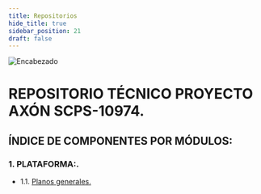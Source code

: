 ```yaml
---
title: Repositorios
hide_title: true
sidebar_position: 21
draft: false
---
```



![Encabezado](https://firebasestorage.googleapis.com/v0/b/modulo-b3e1a.appspot.com/o/General%2Fimagenes%2Flogo%20sena%202.png?alt=media&token=f8400ade-f50e-4175-8ff1-d69a8bc9a180&_gl=1*16uk2ow*_ga*MTE3MTQwMjUxOS4xNjk2MjYzMDI3*_ga_CW55HF8NVT*MTY5ODk3NTI5MS41LjEuMTY5ODk3NTgyNy42MC4wLjA.)

# **REPOSITORIO TÉCNICO PROYECTO AXÓN SCPS-10974.**
## ÍNDICE DE COMPONENTES POR MÓDULOS:

### 1. PLATAFORMA:.
- 1.1. [Planos generales.](docs\modules\Repositorios\Planos.md)
<!-- - 1.2. [Beelink SER5 Pro.](\Repositorios\Micro_PC)
- 1.3. [Monitor.](\Repositorios\Monitor)
- 1.4. [Teclado y Mouse.](\Repositorios\Teclado_Mouse)
- 1.5. [Osciloscopio 3 en 1.](\Repositorios\Osciloscopio)
- 1.6. [Fuente suicheada cuadruple.](\Repositorios\Fuente)
- 1.7. [Analizador Lógico](\Repositorios\Analizador)
- 1.8. [Componentes comunes, de interconexión y ensamblaje.](\Repositorios\comunes)

### 2. ARDUINO:.
- 2.1. [Arduino™ MKR WiFi 1010.](\Repositorios\MKR_WIFI_1010)
- 2.2. [Mega 2560 versión PRO Mini.](\Repositorios\Mega_2560)

### 3. ESP-32.
- 3.1. [ESP32-C6-DevKitM-1.](\Repositorios\C6-DevKitM-1)
- 3.2. [ESP32-C6-DevKitC-1.](\Repositorios\C6-DevKitC-1)
- 3.3. [ESP32-C6.](\Repositorios\C6)
- 3.4. [ESP32-H2-DevKitM-1.](\Repositorios\H2-DevKitM-1)

### 4. STM-32.
- 4.1. [STM32 Nucleo-F411RE.](\Repositorios\Nucleo-F411RE) 
- 4.2. [STM32H750VBT6.](\Repositorios\STM32H750VBT6)
- 4.3. [STM8STM32 STLINK.](\Repositorios\STM8STM32)

### 5. RASPBERRY PI.A
- 5.1. [Pico W.](\Repositorios\Pico) 
- 5.2. [Orange Pi 5 8GB RAM.](\Repositorios\Orange)
- 5.3. [Unidad de estado sólido SSD.](\Repositorios\SSD)

### 6. MICROCHIP.
- 6.1. [SAM D21.](\Repositorios\SAM_D21)
- 6.2. [EV10N93A - PIC32CM MC00.](\Repositorios\EV10N93A) 

### 7. MICROCHIP.
- 7.1. [Tang Nano-Placa de desarrollo 9K FPGA.](\Repositorios\Tang)

### 8. PROTOCOLOS IoT:.
- 8.1. [Antena LORA.](\Repositorios\Antena)
- 8.2. [Módulo inalámbrico LoRa LLCC68.](\Repositorios\LLCC68)
- 8.3. [Seeed Studio XIAO ESP32C3.](\Repositorios\ESP32C3)
- 8.4. [Seeed Studio XIAO nRF52840.](\Repositorios\nRF52840)
- 8.5. [Seeed Studio XIAO nRF52840 Sense.](\Repositorios\Sense)
- 8.6. [Seeeduino-microcontrolador tipo C XIAO. Tipo 1.](\Repositorios\C_XIAO)
- 8.7. [XIAO Expansion Board.](\Repositorios\IAO_expansion_Board)
- 8.8. [XIAO Grove Shield.](\Repositorios\XIAO_Grove_Shield)

### 9. ENTRADAS DIGITALES.
- 9.1. [Teclado matricial.](\Repositorios\Teclado_Matricial)
- 9.2. [Pulsador.](\Repositorios\Pulsador)
- 9.3. [Suiche 4 posiciones.](\Repositorios\Suiche_4_Pos)

### 10. SALIDAS DIGITALES:.
- 10.1. [LED RGB 5mm Cátodo común.](https://firebasestorage.googleapis.com/v0/b/modulo-b3e1a.appspot.com/o/General%2Fimagenes%2Fled%20rgb%20catodo%20comun.png?alt=media&token=a6bcc586-986b-414d-86bf-4ad2dab2bf6d&_gl=1*eht9o9*_ga*MTE3MTQwMjUxOS4xNjk2MjYzMDI3*_ga_CW55HF8NVT*MTY5ODk1OTI0NC40LjEuMTY5ODk1OTM3NC41MS4wLjA.)
- 10.2. [Módulo LED WS2812 5050 RGB.](\Repositorios\WS2812)
- 10.3. [Display 7 seg. x 4 A.C. rojO.](\Repositorios\Display7-4AC)
- 10.4. [Display 7 segmentos ánodo común verde.](\Repositorios\DisplayAC)
- 10.5. [Display 7 seg. cátodo común verde.](\Repositorios\DisplayCC)
- 10.6. [Transistor 2N2222.](\Repositorios\2N2222)
- 10.7. [LED 5mm Alta Intensidad Verde.](https://firebasestorage.googleapis.com/v0/b/modulo-b3e1a.appspot.com/o/General%2Fimagenes%2Fled%205%20mm%20alta%20intensidad%20verde.png?alt=media&token=d1607456-2a87-4fce-9e6e-5d00fd3dc848&_gl=1*vcwnlq*_ga*MTE3MTQwMjUxOS4xNjk2MjYzMDI3*_ga_CW55HF8NVT*MTY5ODk1OTI0NC40LjEuMTY5ODk1OTY2OS41Mi4wLjA.)

### 11. LCD:.
- 11.1. [Display LCD caracteres 4x20 Azul.](\Repositorios\LCD4x20AzUL)
- 11.2. [Conversor I2C para LCDs 16x2-20x4.](\Repositorios\I2C-LCD)
- 11.3. [Módulo Display OLED 1.3 pulgadas.](\Repositorios\OLED1.3In)
- 11.4. [Módulo OLED de 0,91.](\Repositorios\OLED0.91In)
- 11.5. [WS2812 LED 5050 RGB 8x8 64 LED.](\Repositorios\WS2812)

### 12. RELÉ:.
- 12.1. [Tarjeta con 4 relevos optocoplada 5V.](\Repositorios\4RELOPT)
- 12.2. [Driver Dual Motor DC TB6612FNG.](\Repositorios\TB6612FNG)
- 12.3. [Driver Darlington de corriente de 8 canales.](\Repositorios\DriverDRL8Canales)
- 12.4. [Módulo de relé para Arduino.](\Repositorios\REL_Arduino)

### 13. RFID:.
- 13.1. [Kit Lector/Escritor RFID MFRC522.](\Repositorios\MFRC522)
- 13.2. [Llavero RFiD 13.56MHz.](\Repositorios\RFiD)

### 14. MOTOR PAP:.
- 14.1. [Motor paso a paso NEMA 17 4.8V, 1.5A.](\Repositorios\Nema)
- 14.2. [Controlador motor paso a paso A4988.](\Repositorios\A4988)
- 14.3. [Acople metálico para motor con brida M-5X22.](https://firebasestorage.googleapis.com/v0/b/modulo-b3e1a.appspot.com/o/General%2Fimagenes%2Facople%20metalico%20para%20motor%20con%20brida.png?alt=media&token=b582ac25-0bb7-48d0-87e4-ae551bd36b68&_gl=1*gif03p*_ga*MTE3MTQwMjUxOS4xNjk2MjYzMDI3*_ga_CW55HF8NVT*MTY5ODk1OTI0NC40LjEuMTY5ODk2MDc4MS41NS4wLjA.)
- 14.4. [Soporte plástico para motor Paso a Paso NEMA 17.](https://firebasestorage.googleapis.com/v0/b/modulo-b3e1a.appspot.com/o/General%2Fimagenes%2FBRACKET-NEMA17-P.jpg?alt=media&token=77589d86-d9ec-44ac-a922-a173898e04ec&_gl=1*19u8ovo*_ga*MTE3MTQwMjUxOS4xNjk2MjYzMDI3*_ga_CW55HF8NVT*MTY5ODk1OTI0NC40LjEuMTY5ODk2MDg5Ni41NS4wLjA.)
- 14.5. [Motor sin escobillas A2212 2212 2200KV 30A.](\Repositorios\A2212)

### 15. RFID:.
- 15.1. [Protoboard WISH 6.5x17.2cm con lamina.](\Repositorios\ProtoWISH)
- 15.2. [Protoboard transparente con adhesivo.](\Repositorios\Protransp)

### 16. PROTOCOLOS IoT:.
- 16.01. [Micrófono SPW2430 MEMS.](\Repositorios\PW2)
- 16.02. [Módulo de medición de Sensor Digital de temperatura y humedad.](\Repositorios\SDTH)
- 16.03. [APDS-9930 de detección sin contacto de proximidad integrada.](\Repositorios\APDS-9930)
- 16.04. [Módulo de Sensor de intensidad de luz analógica OPT101.](\Repositorios\OPT101)
- 16.05. [Módulo IIC I2C GY-521 MPU6050.](\Repositorios\MPU6050)
- 16.06. [Sensor de rango láser VL53L0X.](\Repositorios\L53L0X)
- 16.07. [Módulo de Sensor de magnetómetro de brújula.](\Repositorios\MSMB)
- 16.08. [Módulo de Radar de detección de presencia humana inteligente.](\Repositorios\MRDPHI)
- 16.09. [Sensor de Color RGB TCS34725.](\Repositorios\TCS34725)
- 16.10. [Módulo de Sensor de reconocimiento de gestos PAJ7620U2.](\Repositorios\PAJ7620U2)
- 16.11. [SVEML7700 Módulo de sensor de luz ambiental.](\Repositorios\SVEML7700)
- 16.12. [Módulo de rango ultrasónico integrado, control de vuelo.](\Repositorios\MRUICV)
- 16.13. [Sensor Digital de temperatura y humedad DHT21.](\Repositorios\DHT21)
- 16.14. [Módulo Codificador rotativo EC11 de 360 grados.](\Repositorios\EC11)
- 16.15. [Interruptor de 16 canales TTP224.](\Repositorios\TTP224)
- 16.16. [Módulo de Joystick XY de doble eje para Arduino.](\Repositorios\Joystick)
- 16.17. [Sensor ultrasónico SR04 HC-SR04.](\Repositorios\HC-SR04)
- 16.18. [Módulo de Sensor de frecuencia cardíaca, clic MAX30102.](\Repositorios\MAX30102)
- 16.19. [Módulo de micrófono Digital MEMS MP34DT01 PDM.](\Repositorios\MP34DT01)
- 16.20. [SINA231 IIC I2C interfaz bidireccional.](\Repositorios\SINA231)
- 16.21. [Mini Módulo de pantalla LED de tráfico para Arduino.](\Repositorios\MMPLTA)
- 16.22. [Tarjeta de expansión de almacenamiento Micro SD, tarjeta TF.](\Repositorios\TEAMSD)
- 16.23. [Módulo de memoria de reloj en tiempo Real para Arduino.](\Repositorios\MMRTR)
- 16.24. [Módulo de sensores Hall 3144E.](\Repositorios\3144E)
- 16.25. [Módulo de precisión ADS1115 ADS1015 I2C de 16 bits.](\Repositorios\ADS1115-ADS1015-I2C)
- 16.26. [Módulo de pantalla TFT LCD de 1,28 pulgadas.](\Repositorios\TFTLCD1,28)
- 16.27. [Pantalla IPS de 0,96/1,14 pulgadas, 3,3 V.](\Repositorios\IPS0,96)
- 16.28. [Placa de módulo LED TM1637.](\Repositorios\TM1637)
- 16.29. [Módulo de conversión de nivel lógico Digital.](\Repositorios\MCNLD)
- 16.30. [Convertidor de nivel lógico IIC I2C de 2/4/8 canales.](\Repositorios\IIC-I2C)
- 16.31. [Módulo de Sensor de velocidad infrarrojo IR.](\Repositorios\MSVI)
- 16.32. [Módulo convertidor de puerto serie MAX3232.](\Repositorios\MAX3232)
- 16.33. [Módulo MAX6675 + Sensor Termopar Tipo K.](\Repositorios\MAX6675)
- 16.34. [Módulo de pantalla LED Digital TM1637 de 4 Bits.](\Repositorios\pantTM1637)
- 16.35. [Módulo de reproducción de sonido de voz Arduino.](\Repositorios\MRSVA)
- 16.36. [Pantalla IPS TFT a todo Color, 1,3 pulgadas, 3,3.](\Repositorios\IPS-TFT1,3)
- 16.37. [Mini Motor de engranaje de Metal N20.](\Repositorios\N20)

### 17. PWM ANALÓGICO.
- 17.1. [LM324.](\Repositorios\LM324)
- 17.2. [Puente rectificador 1,5 A.](\Repositorios\PUENTER)
- 17.3. [Transistor 2N2222.](\Repositorios\2N2222)

### 18. PWM ANALÓGICO.
- 18.1. [Optoacoplador MOC3010.](\Repositorios\MOC3010)
- 18.2. [SCR TYN612.](\Repositorios\TYN612)

### 19. DRIVER TRANSISTOR BJT.
- 19.1. [Optoacoplador PC817.](\Repositorios\PC817)
- 19.2. [Transistor TIP 41C.](\Repositorios\TIP41C)

### 20. DRIVER TRANSISTOR MOSFET.
- 20.1. [Optoacoplador PC817.](\Repositorios\PC817)
- 20.2. [Transistor IRF 840.](\Repositorios\IRF840)

### 21. DRIVER TRANSISTOR IGBT.
- 21.1. [Optoacoplador HCPL3120.](\Repositorios\HCPL3120)
- 21.2. [Transistor GT50JR22.](\Repositorios\GT50JR22) -->